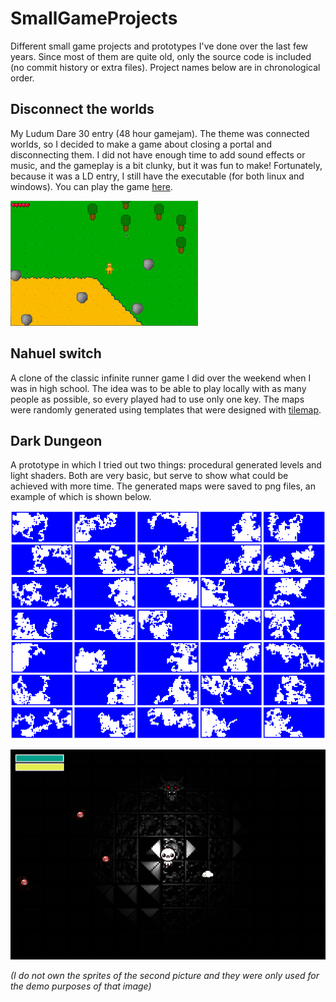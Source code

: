 # SmallGameProjects

Different small game projects and prototypes I've done over the last few years. Since most of them are quite old, only the source code is included (no commit history or extra files). Project names below are in chronological order.

## Disconnect the worlds
My Ludum Dare 30 entry (48 hour gamejam). The theme was connected worlds, so I decided to make a game about closing a portal and disconnecting them. I did not have enough time to add sound effects or music, and the gameplay is a bit clunky, but it was fun to make! Fortunately, because it was  a LD entry, I still have the executable (for both linux and windows). You can play the game [here](https://gamejolt.com/games/disconnect-the-worlds/33102).

![Screenshot of the game from gamejolt](https://raw.githubusercontent.com/Dhanton/SmallGameProjects/master/media/gamejolt_screenshot.jpg)

## Nahuel switch
A clone of the classic infinite runner game I did over the weekend when I was in high school. The idea was to be able to play locally with as many people as possible, so every played had to use only one key. The maps were randomly generated using templates that were designed with [tilemap](https://www.mapeditor.org/).

## Dark Dungeon
A prototype in which I tried out two things: procedural generated levels and light shaders. Both are very basic, but serve to show what could be achieved with more time. The generated maps were saved to png files, an example of which is shown below.

![An example of 35 generated maps](https://raw.githubusercontent.com/Dhanton/SmallGameProjects/master/media/generated_levels.png)

![Screenshot of dark dungeon](https://raw.githubusercontent.com/Dhanton/SmallGameProjects/master/media/dark_dungeon_screenshot.png)

*(I do not own the sprites of the second picture and they were only used for the demo purposes of that image)*
